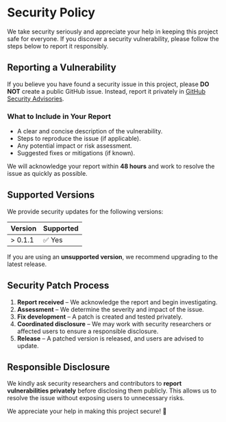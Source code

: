 # Security Policy  

We take security seriously and appreciate your help in keeping this project safe for everyone. If you discover a security vulnerability, please follow the steps below to report it responsibly.  

## Reporting a Vulnerability  

If you believe you have found a security issue in this project, please **DO NOT** create a public GitHub issue. Instead, report it privately in [GitHub Security Advisories](https://github.com/jvherck/dicebear-go/security/advisories).

### **What to Include in Your Report**  
- A clear and concise description of the vulnerability.  
- Steps to reproduce the issue (if applicable).  
- Any potential impact or risk assessment.  
- Suggested fixes or mitigations (if known).  

We will acknowledge your report within **48 hours** and work to resolve the issue as quickly as possible.  

## Supported Versions  

We provide security updates for the following versions:  

| Version  | Supported  |  
|----------|-----------|  
| > 0.1.1  | ✅ Yes    |  

If you are using an **unsupported version**, we recommend upgrading to the latest release.  

## Security Patch Process  

1. **Report received** – We acknowledge the report and begin investigating.  
2. **Assessment** – We determine the severity and impact of the issue.  
3. **Fix development** – A patch is created and tested privately.  
4. **Coordinated disclosure** – We may work with security researchers or affected users to ensure a responsible disclosure.  
5. **Release** – A patched version is released, and users are advised to update.  

## Responsible Disclosure  

We kindly ask security researchers and contributors to **report vulnerabilities privately** before disclosing them publicly. This allows us to resolve the issue without exposing users to unnecessary risks.  

We appreciate your help in making this project secure! 💙  
